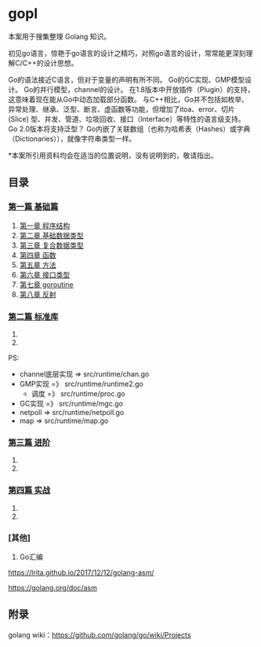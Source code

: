 # gopl
本案用于搜集整理 Golang 知识。

初见go语言，惊艳于go语言的设计之精巧，对照go语言的设计，常常能更深刻理解C/C++的设计思想。

Go的语法接近C语言，但对于变量的声明有所不同。
Go的GC实现、GMP模型设计。
Go的并行模型，channel的设计。
在1.8版本中开放插件（Plugin）的支持，这意味着现在能从Go中动态加载部分函数。
与C++相比，Go并不包括如枚举、异常处理、继承、泛型、断言、虚函数等功能，但增加了itoa、error、切片(Slice) 型、并发、管道、垃圾回收、接口（Interface）等特性的语言级支持。
Go 2.0版本将支持泛型？
Go内嵌了关联数组（也称为哈希表（Hashes）或字典（Dictionaries）），就像字符串类型一样。

*本案所引用资料均会在适当的位置说明，没有说明到的，敬请指出。

## 目录
### [第一篇 基础篇](basic/README.md)
1. [第一章 程序结构](basic/cpt1-destruct.md)
2. [第二章 基础数据类型](basic/cpt2-valuetype.md)
3. [第三章 复合数据类型](basic/cpt3-composetype.md)
4. [第四章 函数](basic/cpt4-function.md)
5. [第五章 方法](basic/cpt5-method.md)
6. [第六章 接口类型](basic/cpt6-interface.md)
7. [第七章 goroutine](basic/cpt7-goroutine.md)
8. [第八章 反射](basic/cpt8-reflect.md)

### [第二篇 标准库](standard/README.md)
1. []()
2. []()

PS:
+ channel底层实现 => src/runtime/chan.go
+ GMP实现 =》 src/runtime/runtime2.go
    + 调度 =》 src/runtime/proc.go
+ GC实现 =》 src/runtime/mgc.go
+ netpoll => src/runtime/netpoll.go
+ map => src/runtime/map.go

### [第三篇 进阶](advanced/README.md)
1. []()
2. []()

### [第四篇 实战](practice/README.md)
1. []()
2. []()

### [其他]
1. Go汇编 

https://lrita.github.io/2017/12/12/golang-asm/

https://golang.org/doc/asm
## 附录
golang wiki：https://github.com/golang/go/wiki/Projects